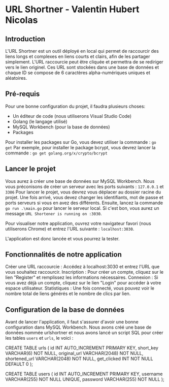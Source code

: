 # URL Shortner - Valentin Hubert Nicolas

## Introduction
L'URL Shortner est un outil déployé en local qui permet de raccourcir des liens longs et complexes en liens courts et clairs, afin de les partager simplement. L'URL raccourcie peut être cliquée et permettra de se rediriger vers le lien originel. Ces URL sont stockées dans une base de données et chaque ID se compose de 6 caractères alpha-numériques uniques et aléatoires.

## Pré-requis
Pour une bonne configuration du projet, il faudra plusieurs choses:
- Un éditeur de code (nous utiliserons Visual Studio Code)
- Golang (le langage utilisé)
- MySQL Workbench (pour la base de données)
- Packages

Pour installer les packages sur Go, vous devez utiliser la commande : ```go get```
Par exemple, pour installer le package bcrypt, vous devrez lancer la commande : ```go get golang.org/x/crypto/bcrypt```

 ## Lancer le projet
 Vous aurez à créer une base de données sur MySQL Workbench. 
 Nous vous préconisons de créer un serveur avec les ports suivants : ```127.0.0.1``` et ```3306```
 Pour lancer le projet, vous devrez vous déplacer au dossier racine du projet. Une fois arrivé, vous devez changer les identifiants, mot de passe et ports serveurs 
 si vous en avez des différents.
 Ensuite, lancez la commande ```go run .\main.go``` pour lancer le serveur local. Si c'est bon, vous aurez un message ```URL Shortener is running on :3030```.

 Pour visualiser notre application, ouvrez votre navigateur favori (nous utiliserons Chrome) et entrez l'URL suivante : ```localhost:3030```.

 L'application est donc lancée et vous pourrez la tester.

 ## Fonctionnalités de notre application
Créer une URL raccourcie : Accédez à localhost:3030 et entrez l'URL que vous souhaitez raccourcir.
Inscription : Pour créer un compte, cliquez sur le lien "Register" et remplissez les informations nécessaires.
Connexion : Si vous avez déjà un compte, cliquez sur le lien "Login" pour accéder à votre espace utilisateur.
Statistiques : Une fois connecté, vous pouvez voir le nombre total de liens générés et le nombre de clics par lien.

 ## Configuration de la base de données
Avant de lancer l'application, il faut s'assurer d'avoir une bonne configuration dans MySQL Workbench. Nous avons créé une base de données nommée urlshortner et nous avons lancé un script SQL pour créer les tables ```users``` et ```urls```, le voici :

CREATE TABLE urls (
    id INT AUTO_INCREMENT PRIMARY KEY,
    short_key VARCHAR(6) NOT NULL,
    original_url VARCHAR(2048) NOT NULL,
    shortened_url VARCHAR(2048) NOT NULL,
    get_clicked INT NOT NULL DEFAULT 0
);

CREATE TABLE users (
    id INT AUTO_INCREMENT PRIMARY KEY,
    username VARCHAR(255) NOT NULL UNIQUE,
    password VARCHAR(255) NOT NULL
);
